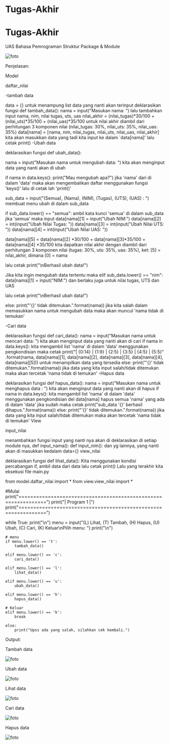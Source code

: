 # Tugas-Akhir
# Tugas-Akhir

UAS Bahasa Pemrograman
Struktur Package & Module

![foto](hasil/gambar1)

Penjelasan:

Model

daftar_nilai

-tambah data

data = {} untuk menampung list data yang nanti akan terinput
deklarasikan fungsi def tambah_data():
nama = input("Masukan nama: ") lalu tambahkan input nama, nim, nilai tugas, uts, uas
nilai_akhir = (nilai_tugas)*30/100 + (nilai_uts)*35/100 + (nilai_uas)*35/100 untuk nilai akhir diambil dari perhitungan 3 komponen nilai (nilai_tugas: 30%, nilai_uts: 35%, nilai_uas: 35%)
data[nama] = [nama, nim, nilai_tugas, nilai_uts, nilai_uas, nilai_akhir] kita akan masukkan data yang tadi kita input ke dalam `data[nama]'
lalu cetak print()
-Ubah data

deklarasikan fungsi def ubah_data():

nama = input("Masukan nama untuk mengubah data: ") kita akan menginput data yang nanti akan di ubah

if nama in data.keys(): print("Mau mengubah apa?") jika 'nama' dari di dalam 'data' maka akan mengembalikan daftar menggunakan fungsi 'keys()' lalu di cetak lah 'print()'

sub_data = input("(Semua), (Nama), (NIM), (Tugas), (UTS), (UAS) : ") membuat menu ubah di dalam sub_data

if sub_data.lower() == "semua": ambil kata kunci 'semua' di dalam sub_data jika 'semua' maka input data[nama][1] = input("Ubah NIM:") data[nama][2] = int(input("Ubah Nilai Tugas: ")) data[nama][3] = int(input("Ubah Nilai UTS: ")) data[nama][4] = int(input("Ubah Nilai UAS: "))

data[nama][5] = data[nama][2] *30/100 + data[nama][3]*35/100 + data[nama][4] *35/100 kita dapatkan nilai akhir dengan diambil dari perhitungan 3 komponen nilai (tugas: 30%, uts: 35%, uas: 35%), ket: [5] = nilai_akhir, dimana [0] = nama

lalu cetak print("\nBerhasil ubah data!")

Jika kita ingin mengubah data tertentu maka elif sub_data.lower() == "nim": data[nama][1] = input("NIM:") dan berlaku juga untuk nilai tugas, UTS dan UAS

lalu cetak print("\nBerhasil ubah data!")

else: print("'{}' tidak ditemukan.".format(nama)) jika kita salah dalam memasukkan nama untuk mengubah data maka akan muncul 'nama tidak di temukan'

-Cari data

deklarasikan fungsi def cari_data():
nama = input("Masukan nama untuk mencari data: ") kita akan menginput data yang nanti akan di cari
if nama in data.keys(): kita mengambil list 'nama' di dalam 'data' menggunakan pengkondisian
maka cetak print("| {0:14} | {1:9} | {2:5} | {3:5} | {4:5} | {5:5}" .format(nama, data[nama][1], data[nama][2], data[nama][3], data[nama][4], data[nama][5])) untuk menampilkan data yang tersedia
else: print("'{}' tidak ditemukan.".format(nama)) jika data yang kita input salah/tidak ditemukan maka akan tercetak 'nama tidak di temukan'
-Hapus data

deklarasikan fungsi def hapus_data():
nama = input("Masukan nama untuk menghapus data : ") kita akan menginput data yang nanti akan di hapus
if nama in data.keys(): kita mengambil list 'nama' di dalam 'data' menggunakan pengkondisian
del data[nama] hapus semua 'nama' yang ada di dalam 'data'
jika sudah maka cetak print("sub_data '{}' berhasil dihapus.".format(nama))
else: print("'{}' tidak ditemukan.".format(nama)) jika data yang kita input salah/tidak ditemukan maka akan tercetak 'nama tidak di temukan'
View

input_nilai

menambahkan fungsi input yang nanti nya akan di deklarasikan di setiap module nya, def input_nama(): def input_nim(): dan yg lainnya, yang nanti akan di masukkan kedalam data={}
view_nilai

deklarasikan fungsi def lihat_data(): Kita menggunakan kondisi percabangan if, ambil data dari data
lalu cetak print()
Lalu yang terakhir kita eksekusi file main.py

from model.daftar_nilai import *
from view.view_nilai import *

#Mulai
print("===============================================================")
print("|                           Program 1                         |")
print("===============================================================")

while True:
    print("\n")
    menu = input("(L) Lihat, (T) Tambah, (H) Hapus, (U) Ubah, (C) Cari, (K) Keluar\nPilih menu: ")
    print("\n")

    # menu
    if menu.lower() == 't':
        tambah_data()

    elif menu.lower() == 'c':
        cari_data()

    elif menu.lower() == 'l':
        lihat_data()

    elif menu.lower() == 'u':
        ubah_data()

    elif menu.lower() == 'h':
        hapus_data()

    # Keluar
    elif menu.lower() == 'k':
        break

    else:
        print("Upss ada yang salah, silahkan cek kembali.")

Output:

Tambah data

![foto](gambar/hasil2.png)

Ubah data

![foto](gambar/hasil3.png)

Lihat data

![foto](gambar/hasil4.png)

Cari data

![foto](gambar/hasil5.png)

Hapus data

![foto](gambar/hasil6.png)
